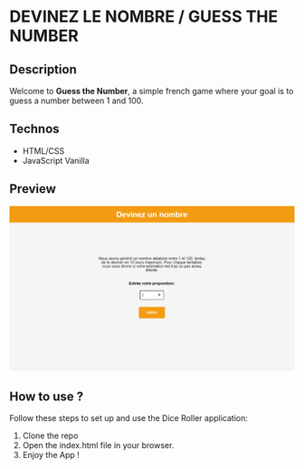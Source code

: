 # DEVINEZ LE NOMBRE / GUESS THE NUMBER

## Description
Welcome to **Guess the Number**, a simple french game where your goal is to guess a number between 1 and 100.

## Technos
- HTML/CSS
- JavaScript Vanilla

## Preview
![GuessNumber](./docs/GuessNumber.png)

## How to use ?
Follow these steps to set up and use the Dice Roller application:
1. Clone the repo
2. Open the index.html file in your browser.
3. Enjoy the App !